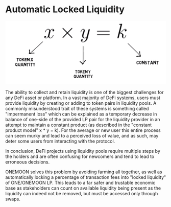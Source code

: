 # Automatic Locked Liquidity

![](../.gitbook/assets/Onemoon-Automatic-Locked-Liquidity.png)

The ability to collect and retain liquidity is one of the biggest challenges for any DeFi asset or platform. In a vast majority of DeFi systems, users must provide liquidity by creating or adding to token pairs in liquidity pools. A commonly misunderstood trait of these systems is something called "impermanent loss" which can be explained as a temporary decrease in balance of one-side of the provided LP pair for the liquidity provider in an attempt to maintain a constant product (as described in the "constant product model" x \* y = k). For the average or new user this entire process can seem murky and lead to a perceived loss of value, and as such, may deter some users from interacting with the protocol.

In conclusion, DeFi projects using liquidity pools require multiple steps by the holders and are often confusing for newcomers and tend to lead to erroneous decisions.

ONEMOON solves this problem by avoiding farming all together, as well as automatically locking a percentage of transaction fees into "locked liquidity" of ONE/ONEMOON LP. This leads to a far safer and trustable economic base as stakeholders can count on available liquidity being present as the liquidity can indeed not be removed, but must be accessed only through swaps.
